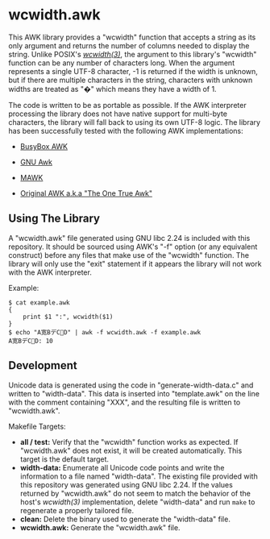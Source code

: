 wcwidth.awk
===========

This AWK library provides a "wcwidth" function that accepts a string as its
only argument and returns the number of columns needed to display the string.
Unlike POSIX's [_wcwidth(3)_][wcwidth.3], the argument to this library's
"wcwidth" function can be any number of characters long. When the argument
represents a single UTF-8 character, -1 is returned if the width is unknown,
but if there are multiple characters in the string, characters with unknown
widths are treated as "�" which means they have a width of 1.

The code is written to be as portable as possible. If the AWK interpreter
processing the library does not have native support for multi-byte characters,
the library will fall back to using its own UTF-8 logic. The library has been
successfully tested with the following AWK implementations:

- [BusyBox AWK][busybox]
- [GNU Awk][gawk]
- [MAWK][mawk]
- [Original AWK a.k.a "The One True Awk"][original-awk]

  [wcwidth.3]: http://pubs.opengroup.org/onlinepubs/9699919799/functions/wcwidth.html
  [busybox]: https://busybox.net/
  [gawk]: https://www.gnu.org/software/gawk/
  [mawk]: http://invisible-island.net/mawk/mawk.html
  [original-awk]: https://packages.debian.org/wheezy/original-awk

Using The Library
-----------------

A "wcwidth.awk" file generated using GNU libc 2.24 is included with this
repository. It should be sourced using AWK's "-f" option (or any equivalent
construct) before any files that make use of the "wcwidth" function. The
library will only use the "exit" statement if it appears the library will not
work with the AWK interpreter.

Example:

    $ cat example.awk
    {
        print $1 ":", wcwidth($1)
    }
    $ echo "A宽BデC🦀D" | awk -f wcwidth.awk -f example.awk
    A宽BデC🦀D: 10

Development
-----------

Unicode data is generated using the code in "generate-width-data.c" and written
to "width-data". This data is inserted into "template.awk" on the line with the
comment containing "XXX", and the resulting file is written to "wcwidth.awk".

Makefile Targets:

- **all / test:** Verify that the "wcwidth" function works as expected. If
  "wcwidth.awk" does not exist, it will be created automatically. This target
  is the default target.
- **width-data:** Enumerate all Unicode code points and write the information
  to a file named "width-data". The existing file provided with this repository
  was generated using GNU libc 2.24. If the values returned by "wcwidth.awk" do
  not seem to match the behavior of the host's _wcwidth(3)_ implementation,
  delete "width-data" and run `make` to regenerate a properly tailored file.
- **clean:** Delete the binary used to generate the "width-data" file.
- **wcwidth.awk:** Generate the "wcwidth.awk" file.
